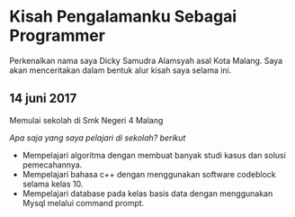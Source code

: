# Kisah Pengalamanku Sebagai Programmer

Perkenalkan nama saya Dicky Samudra Alamsyah asal Kota Malang. Saya akan menceritakan dalam bentuk alur kisah saya selama ini.

## 14 juni 2017
Memulai sekolah di Smk Negeri 4 Malang

*Apa saja yang saya pelajari di sekolah? berikut*

* Mempelajari algoritma dengan membuat banyak studi kasus dan solusi pemecahannya.
* Mempelajari bahasa c++ dengan menggunakan software codeblock selama kelas 10.
* Mempelajari database pada kelas basis data dengan menggunakan Mysql melalui command prompt.




